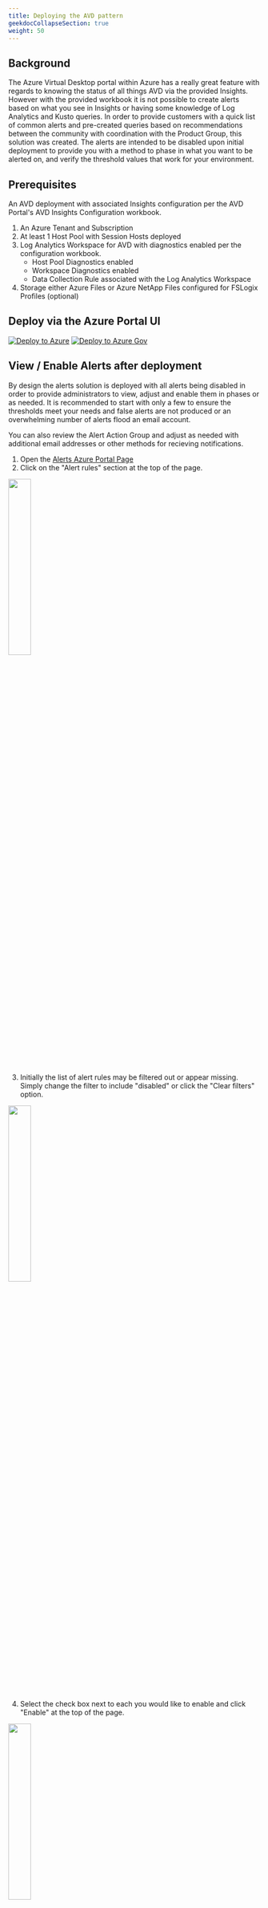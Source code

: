 ```yaml
---
title: Deploying the AVD pattern
geekdocCollapseSection: true
weight: 50
---
```


## Background

The Azure Virtual Desktop portal within Azure has a really great feature with regards to knowing the status of all things AVD via the provided Insights. However with the provided workbook it is not possible to create alerts based on what you see in Insights or having some knowledge of Log Analytics and Kusto queries.  In order to provide customers with a quick list of common alerts and pre-created queries based on recommendations between the community with coordination with the Product Group, this solution was created.  The alerts are intended to be disabled upon initial deployment to provide you with a method to phase in what you want to be alerted on, and verify the threshold values that work for your environment.  

## Prerequisites

An AVD deployment with associated Insights configuration per the AVD Portal's AVD Insights Configuration workbook.  
1. An Azure Tenant and Subscription
2. At least 1 Host Pool with Session Hosts deployed
3. Log Analytics Workspace for AVD with diagnostics enabled per the configuration workbook.
    - Host Pool Diagnostics enabled
    - Workspace Diagnostics enabled
    - Data Collection Rule associated with the Log Analytics Workspace
4. Storage either Azure Files or Azure NetApp Files configured for FSLogix Profiles (optional)

## Deploy via the Azure Portal UI  

[![Deploy to Azure](https://aka.ms/deploytoazurebutton)](https://portal.azure.com/#blade/Microsoft_Azure_CreateUIDef/CustomDeploymentBlade/uri/https%3A%2F%2Fraw.githubusercontent.com%2FAzure%2Fazure-monitor-baseline-alerts%2Fmain%2Fpatterns%2Favd%2FavdArm.json/uiFormDefinitionUri/https%3A%2F%2Fraw.githubusercontent.com%2FAzure%2Fazure-monitor-baseline-alerts%2Fmain%2Fpatterns%2Favd%2FavdCustomUi.json) [![Deploy to Azure Gov](https://aka.ms/deploytoazuregovbutton)](https://portal.azure.us/#blade/Microsoft_Azure_CreateUIDef/CustomDeploymentBlade/uri/https%3A%2F%2Fraw.githubusercontent.com%2FAzure%2Fazure-monitor-baseline-alerts%2Fmain%2Fpatterns%2Favd%2FavdArm.json/uiFormDefinitionUri/https%3A%2F%2Fraw.githubusercontent.com%2FAzure%2Fazure-monitor-baseline-alerts%2Fmain%2Fpatterns%2Favd%2FavdCustomUi.json)

## View / Enable Alerts after deployment

By design the alerts solution is deployed with all alerts being disabled in order to provide administrators to view, adjust and enable them in phases or as needed. It is recommended to start with only a few to ensure the thresholds meet your needs and false alerts are not produced or an overwhelming number of alerts flood an email account. 

You can also review the Alert Action Group and adjust as needed with additional email addresses or other methods for recieving notifications.  

1. Open the [Alerts Azure Portal Page](https://portal.azure.com/#blade/Microsoft_Azure_Monitoring/AzureMonitoringBrowseBlade/alertsV2)  
2. Click on the "Alert rules" section at the top of the page.  
<img src="../../../../../img/Avd/avdAlertRules.jpg" width=30%>
 
3. Initially the list of alert rules may be filtered out or appear missing.  Simply change the filter to include "disabled" or click the "Clear filters" option.  
<img src="../../../../../img/Avd/avdAlertRulesFilter.jpg" width=30%>

4. Select the check box next to each you would like to enable and click "Enable" at the top of the page.  
<img src="../../../../../img/Avd/avdAlertRulesEnable.jpg" width=30%>
